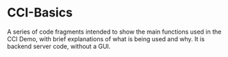 # CCI-Basics
A series of code fragments
 intended to show the main functions used in the CCI Demo, with brief
 explanations of what is being used and why.  It is backend server code,
 without a GUI.
